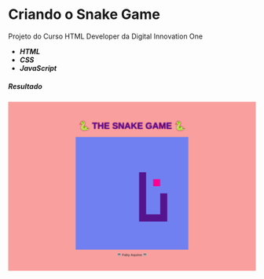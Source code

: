 <h1> Criando o Snake Game </h1>


Projeto do Curso HTML Developer da Digital Innovation One

- ***HTML***
- ***CSS***
- ***JavaScript***



<h5> Resultado </h5>

![](Snake%20Game.png)
